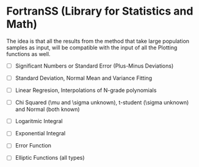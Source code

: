 # FortranSS (Library for Statistics and Math)

The idea is that all the results from the method that take large population samples as input, will
be compatible with the input of all the Plotting functions as well.

- [ ] Significant Numbers or Standard Error (Plus-Minus Deviations)
- [ ] Standard Deviation, Normal Mean and Variance Fitting
- [ ] Linear Regresion, Interpolations of N-grade polynomials
- [ ] Chi Squared (\mu and \sigma unknown), t-student (\sigma unknown) and Normal (both known)
- [ ] Logaritmic Integral
- [ ] Exponential Integral
- [ ] Error Function
- [ ] Elliptic Functions (all types)


